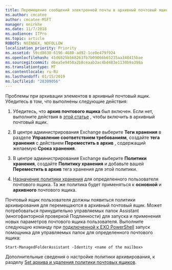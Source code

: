 ```yaml
---
title: Перемещение сообщений электронной почты в архивный почтовый ящик
ms.author: cmcatee
author: cmcatee-MSFT
manager: mnirkhe
ms.date: 11/7/2018
ms.audience: ITPro
ms.topic: article
ROBOTS: NOINDEX, NOFOLLOW
localization_priority: Priority
ms.assetid: 59cd8630-6196-4680-ad92-1ce0e479f924
ms.openlocfilehash: 41d6825b568263fb7b09066b65235aa348415bae
ms.sourcegitcommit: d6ea5e9458a2b8ceaab3ac4bd483e1130b9a398a
ms.translationtype: MT
ms.contentlocale: ru-RU
ms.lasthandoff: 01/15/2019
ms.locfileid: "28309056"
---
```

Проблемы при архивации элементов в архивный почтовый ящик. Убедитесь в том, что выполнены следующие действия:
  
1. Убедитесь, что **архив почтового ящика** был включен. Если нет, выполните действия в [этой статье](https://docs.microsoft.com/en-us/office365/securitycompliance/enable-archive-mailboxes) , чтобы включить в архивный почтовый ящик. 
    
2. В центре администрирования Exchange выберите **Теги хранения** в разделе **Управление соответствием требованиям**, создайте **тега хранения** с действием **Переместить в архив** , содержащий желаемую **Срока хранения**.
    
3. В центре администрирования Exchange выберите **Политики хранения**, создайте **Политику хранения** и добавьте вашей **Переместить в архив** тега хранения для этой политики. 
    
4. [Назначение политики хранения](https://docs.microsoft.com/en-us/exchange/security-and-compliance/messaging-records-management/apply-retention-policy) для определенного пользователя почтового ящика. Та же политика будет применяться к **основной** и **архивного** почтового ящика. 
    
Почтовый ящик пользователя должны появиться политики архивирования для перемещаются в архивный почтовый ящик. Может потребоваться принудительно управляемых папок Assistant (многофакторной проверкой Подлинности) для запуска и применения новых параметров почтового ящика пользователя. Выполните следующую команду при [подключенной к EXO PowerShell](https://docs.microsoft.com/en-us/powershell/exchange/exchange-online/connect-to-exchange-online-powershell/connect-to-exchange-online-powershell?view=exchange-ps) запуск помощника для управляемых папок для определенного почтового ящика: 
  
```
Start-ManagedFolderAssistant -Identity <name of the mailbox>
```

Дополнительные сведения о настройке политики архивирования, к разделу [Set архива и удаления политики почтовых ящиков](https://docs.microsoft.com/en-us/office365/securitycompliance/set-up-an-archive-and-deletion-policy-for-mailboxes#step-1-enable-archive-mailboxes-for-users).
  

